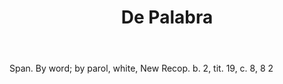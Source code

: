 ---
title: De Palabra
letter: D
permalink: "/definitions/bld-de-palabra.html"
body: Span. By word; by parol, white, New Recop. b. 2, tit. 19, c. 8, 8 2
published_at: '2018-07-07'
source: Black's Law Dictionary 2nd Ed (1910)
layout: post
---